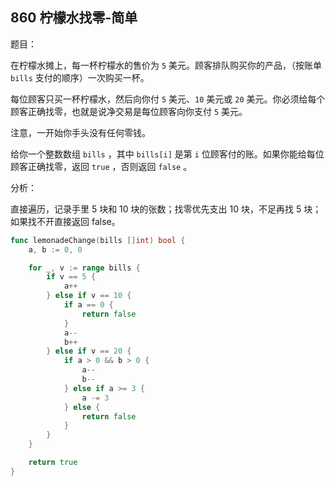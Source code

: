 ## 860 柠檬水找零-简单

题目：

在柠檬水摊上，每一杯柠檬水的售价为 `5` 美元。顾客排队购买你的产品，（按账单 `bills` 支付的顺序）一次购买一杯。

每位顾客只买一杯柠檬水，然后向你付 `5` 美元、`10` 美元或 `20` 美元。你必须给每个顾客正确找零，也就是说净交易是每位顾客向你支付 `5` 美元。

注意，一开始你手头没有任何零钱。

给你一个整数数组 `bills` ，其中 `bills[i]` 是第 `i` 位顾客付的账。如果你能给每位顾客正确找零，返回 `true` ，否则返回 `false` 。



分析：

直接遍历，记录手里 5 块和 10 块的张数；找零优先支出 10 块，不足再找 5 块；如果找不开直接返回 false。

```go
func lemonadeChange(bills []int) bool {
    a, b := 0, 0

    for _, v := range bills {
        if v == 5 {
            a++
        } else if v == 10 {
            if a == 0 {
                return false
            }
            a--
            b++
        } else if v == 20 {
            if a > 0 && b > 0 {
                a--
                b--
            } else if a >= 3 {
                a -= 3
            } else {
                return false
            }
        }
    }

    return true
}
```

